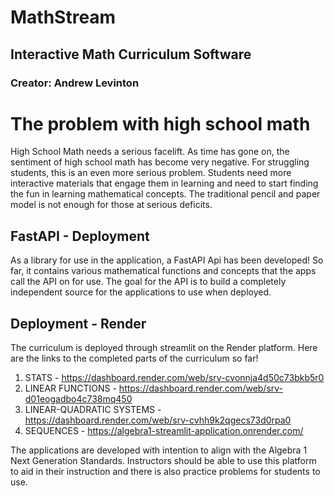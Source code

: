 # MathStream

## Interactive Math Curriculum Software

### Creator: Andrew Levinton

# The problem with high school math
High School Math needs a serious facelift. As time has gone on, the sentiment of high school math has become very negative. For struggling students, this is 
an even more serious problem. Students need more interactive materials that engage them in learning and need to start finding the fun in learning mathematical concepts.
The traditional pencil and paper model is not enough for those at serious deficits. 

## FastAPI - Deployment
As a library for use in the application, a FastAPI Api has been developed! So far, it contains various mathematical functions and concepts that the apps
call the API on for use. The goal for the API is to build a completely independent source for the applications to use when deployed. 

## Deployment - Render
The curriculum is deployed through streamlit on the Render platform. Here are the links to the completed parts of the curriculum so far!

1. STATS - https://dashboard.render.com/web/srv-cvonnja4d50c73bkb5r0
2. LINEAR FUNCTIONS - https://dashboard.render.com/web/srv-d01eogadbo4c738mq450
3. LINEAR-QUADRATIC SYSTEMS - https://dashboard.render.com/web/srv-cvhh9k2qgecs73d0rpa0
4. SEQUENCES - https://algebra1-streamlit-application.onrender.com/

The applications are developed with intention to align with the Algebra 1 Next Generation Standards. Instructors should be able to use this platform to aid in their
instruction and there is also practice problems for students to use. 
